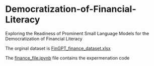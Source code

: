 # Democratization-of-Financial-Literacy
Exploring the Readiness of Prominent Small Language Models for the Democratization of Financial Literacy

The orginal dataset is  [FinGPT_finance_dataset.xlsx](FinGPT_finance_dataset.xlsx)

The [finance_file.ipynb](finance_file.ipynb) file contains the expermenation code
